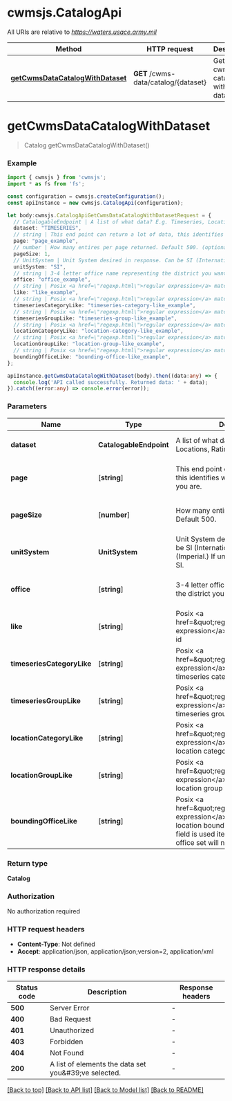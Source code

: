 # cwmsjs.CatalogApi

All URIs are relative to *https://waters.usace.army.mil*

Method | HTTP request | Description
------------- | ------------- | -------------
[**getCwmsDataCatalogWithDataset**](CatalogApi.md#getCwmsDataCatalogWithDataset) | **GET** /cwms-data/catalog/{dataset} | Get cwmsData catalog with dataset


# **getCwmsDataCatalogWithDataset**
> Catalog getCwmsDataCatalogWithDataset()


### Example


```typescript
import { cwmsjs } from 'cwmsjs';
import * as fs from 'fs';

const configuration = cwmsjs.createConfiguration();
const apiInstance = new cwmsjs.CatalogApi(configuration);

let body:cwmsjs.CatalogApiGetCwmsDataCatalogWithDatasetRequest = {
  // CatalogableEndpoint | A list of what data? E.g. Timeseries, Locations, Ratings, etc
  dataset: "TIMESERIES",
  // string | This end point can return a lot of data, this identifies where in the request you are. (optional)
  page: "page_example",
  // number | How many entires per page returned. Default 500. (optional)
  pageSize: 1,
  // UnitSystem | Unit System desired in response. Can be SI (International Scientific) or EN (Imperial.) If unspecified, defaults to SI. (optional)
  unitSystem: "SI",
  // string | 3-4 letter office name representing the district you want to isolate data to. (optional)
  office: "office_example",
  // string | Posix <a href=\"regexp.html\">regular expression</a> matching against the id (optional)
  like: "like_example",
  // string | Posix <a href=\"regexp.html\">regular expression</a> matching against the timeseries category id (optional)
  timeseriesCategoryLike: "timeseries-category-like_example",
  // string | Posix <a href=\"regexp.html\">regular expression</a> matching against the timeseries group id (optional)
  timeseriesGroupLike: "timeseries-group-like_example",
  // string | Posix <a href=\"regexp.html\">regular expression</a> matching against the location category id (optional)
  locationCategoryLike: "location-category-like_example",
  // string | Posix <a href=\"regexp.html\">regular expression</a> matching against the location group id (optional)
  locationGroupLike: "location-group-like_example",
  // string | Posix <a href=\"regexp.html\">regular expression</a> matching against the location bounding office. When this field is used items with no bounding office set will not be present in results. (optional)
  boundingOfficeLike: "bounding-office-like_example",
};

apiInstance.getCwmsDataCatalogWithDataset(body).then((data:any) => {
  console.log('API called successfully. Returned data: ' + data);
}).catch((error:any) => console.error(error));
```


### Parameters

Name | Type | Description  | Notes
------------- | ------------- | ------------- | -------------
 **dataset** | **CatalogableEndpoint** | A list of what data? E.g. Timeseries, Locations, Ratings, etc | defaults to undefined
 **page** | [**string**] | This end point can return a lot of data, this identifies where in the request you are. | (optional) defaults to undefined
 **pageSize** | [**number**] | How many entires per page returned. Default 500. | (optional) defaults to undefined
 **unitSystem** | **UnitSystem** | Unit System desired in response. Can be SI (International Scientific) or EN (Imperial.) If unspecified, defaults to SI. | (optional) defaults to undefined
 **office** | [**string**] | 3-4 letter office name representing the district you want to isolate data to. | (optional) defaults to undefined
 **like** | [**string**] | Posix &lt;a href&#x3D;\&quot;regexp.html\&quot;&gt;regular expression&lt;/a&gt; matching against the id | (optional) defaults to undefined
 **timeseriesCategoryLike** | [**string**] | Posix &lt;a href&#x3D;\&quot;regexp.html\&quot;&gt;regular expression&lt;/a&gt; matching against the timeseries category id | (optional) defaults to undefined
 **timeseriesGroupLike** | [**string**] | Posix &lt;a href&#x3D;\&quot;regexp.html\&quot;&gt;regular expression&lt;/a&gt; matching against the timeseries group id | (optional) defaults to undefined
 **locationCategoryLike** | [**string**] | Posix &lt;a href&#x3D;\&quot;regexp.html\&quot;&gt;regular expression&lt;/a&gt; matching against the location category id | (optional) defaults to undefined
 **locationGroupLike** | [**string**] | Posix &lt;a href&#x3D;\&quot;regexp.html\&quot;&gt;regular expression&lt;/a&gt; matching against the location group id | (optional) defaults to undefined
 **boundingOfficeLike** | [**string**] | Posix &lt;a href&#x3D;\&quot;regexp.html\&quot;&gt;regular expression&lt;/a&gt; matching against the location bounding office. When this field is used items with no bounding office set will not be present in results. | (optional) defaults to undefined


### Return type

**Catalog**

### Authorization

No authorization required

### HTTP request headers

 - **Content-Type**: Not defined
 - **Accept**: application/json, application/json;version=2, application/xml


### HTTP response details
| Status code | Description | Response headers |
|-------------|-------------|------------------|
**500** | Server Error |  -  |
**400** | Bad Request |  -  |
**401** | Unauthorized |  -  |
**403** | Forbidden |  -  |
**404** | Not Found |  -  |
**200** | A list of elements the data set you\&#39;ve selected. |  -  |

[[Back to top]](#) [[Back to API list]](README.md#documentation-for-api-endpoints) [[Back to Model list]](README.md#documentation-for-models) [[Back to README]](README.md)


